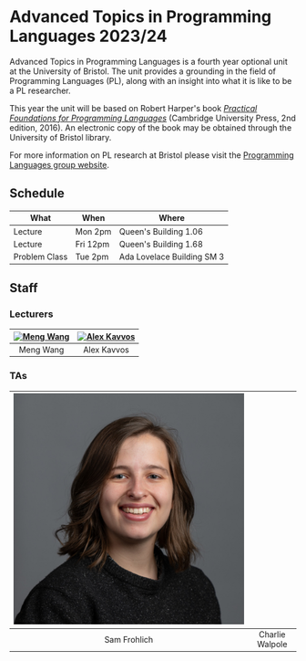 # Advanced Topics in Programming Languages 2023/24

Advanced Topics in Programming Languages is a fourth year optional unit at the
University of Bristol. The unit provides a grounding in the field of Programming
Languages (PL), along with an insight into what it is like to be a PL
researcher.

This year the unit will be based on Robert Harper's book [_Practical Foundations for
Programming Languages_](https://www.cs.cmu.edu/~rwh/pfpl/) (Cambridge University
Press, 2nd edition, 2016). An electronic copy of the book may be obtained
through the University of Bristol library.

For more information on PL research at Bristol please visit the [Programming Languages
group website](https://bristolpl.github.io/).

## Schedule

| What          | When           | Where                                     |
|---------------|----------------|-------------------------------------------|
| Lecture       | Mon 2pm        | Queen's Building 1.06                     |
| Lecture       | Fri 12pm       | Queen's Building 1.68                     |
| Problem Class | Tue 2pm        | Ada Lovelace Building SM 3                |

## Staff

### Lecturers

| [![Meng Wang](Images/Staff/Meng.png#face)](https://mengwangoxf.github.io/) | [![Alex Kavvos](Images/Staff/Alex.jpg#face)](https://www.lambdabetaeta.eu/) |
| :-------------------------------:   | :------------------------------------:|
| Meng Wang                           | Alex Kavvos                           |

### TAs

| [![Sam Frohlich](Images/Staff/Sam.jpg#face)](https://samfrohlich.github.io/) | | 
| :------------------------:   | :-------------------------------------------:|
| Sam Frohlich                 | Charlie Walpole                                 |